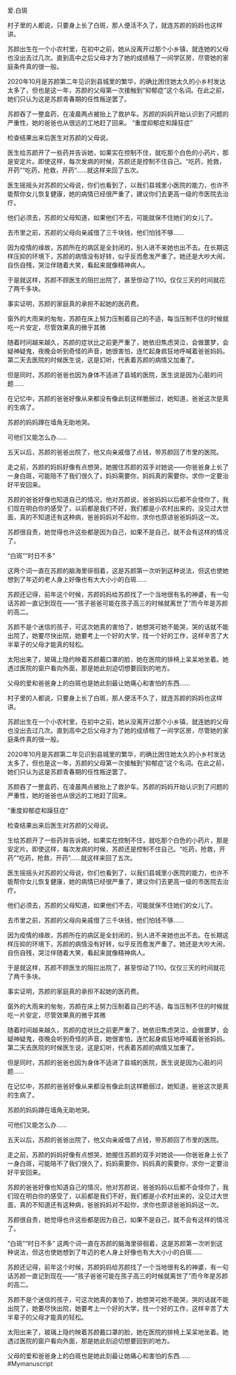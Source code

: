 爱.白斑

村子里的人都说，只要身上长了白斑，那人便活不久了，就连苏颜的妈妈也这样讲。

苏颜出生在一个小农村里，在初中之前，她从没离开过那个小乡镇，就连她的父母也没出去过几次。直到高中之后父母才为了她的成绩租了一间学区房，尽管她的家庭条件真的很一般。

2020年10月是苏颜第二年见识到县城里的繁华，的确比困住她太久的小乡村发达太多了，但也是这一年，苏颜的父母第一次接触到“抑郁症”这个名词。在此之前，她们只认为这是苏颜青春期的任性叛逆罢了。

苏颜吞了一整盒药，在凌晨两点被抬上了救护车。苏颜的妈妈开始认识到了问题的严重性，她的爸爸也从很远的工地赶了回来。
“重度抑郁症和躁狂症”

检查结果出来后医生对苏颜的父母说。

医生给苏颜开了一些药并告诉她，如果实在控制不住，就吃那个白色的小药片，那是安定片。即使这样，每次发病的时候，苏颜还是控制不住自己。“吃药，抢救，开药”“吃药，抢救，开药”……就这样来回了五次。

医生摇摇头对苏颜的父母说，你们也看到了，以我们县城里小医院的能力，也许不能帮你女儿恢复健康，她的病情已经很严重了，建议你们去更高一级的市医院去治疗。

他们必须去，苏颜的父母知道，如果他们不去，可能就保不住她们的女儿了。

去市里之前，苏颜的父母向亲戚借了三千块钱，他们怕钱不够……

因为疫情的缘故，苏颜所在的病区是全封闭的，别人进不来她也出不去。在长期这样压抑的环境下，苏颜的病情没有好转，似乎反而愈发严重了。她还是大吵大闹，自伤自残，哭泣伴随着大笑，看起来就像精神病人。

 于是就这样，苏颜不顾医生的阻拦出院了，甚至惊动了110。仅仅三天的时间就花了两千多块。

   事实证明，苏颜的家庭真的承担不起她的医药费。

  窗外的大雨来的匆匆，苏颜在床上努力压制着自己的不适，每当压制不住的时候就吃一片安定，尽管效果真的微乎其微

  随着时间越来越久，苏颜的症状比之前更严重了，她依旧焦虑哭泣，会做噩梦，会疑神疑鬼，夜晚会听到奇怪的声音，她很害怕，连忙起身疯狂地呼喊着爸爸妈妈。第二天去医院的时候医生说，这是幻听，代表着苏颜的病情又加重了。

   但是同时，苏颜的爸爸也因为身体不适进了县城的医院，医生说是因为心脏的问题……

 在记忆中，苏颜的爸爸好像从来都没有像此刻这样脆弱过，她知道，爸爸这次是真的生病了。

 苏颜的妈妈蹲在墙角无助地哭。

  可他们又能怎么办……

 五天以后，苏颜的爸爸出院了，他又向亲戚借了点钱，带苏颜回了市里的医院。

走之前，苏颜的妈妈好像有点想哭，她握住苏颜的双手对她说——你爸爸身上长了一身白斑，可能陪不了我们很久了，妈妈需要你，妈妈真的需要你，求你一定要治好平安回来。

 苏颜的爸爸好像也知道自己的情况，他对苏颜说，爸爸妈妈以后都不会怪你了，我们现在明白你的感受了，以前都是我们不好，我们都是小农村出来的，没见过大世面，真的不知道还有这种病，爸爸妈妈对不起你，求你也原谅爸爸妈妈这一次。

 苏颜很自责，她觉得也许这些都是因为自己，如果不是自己，就不会有这样的情况了。

 “白斑”“时日不多”

   这两个词一直在苏颜的脑海里徘徊着，这是苏颜第一次听到这种说法，但这也使她想到了年迈的老人身上好像也有大大小小的白斑……

苏颜还记得，前年这个时候，苏颜妈妈给苏颜找了一个当地很有名的神婆，有一句话苏颜一直记到现在——“孩子爸爸可能在孩子高三的时候就离世了”而今年是苏颜的高二。

 苏颜不是个迷信的孩子，可这次她真的害怕了，她想哭可她不能哭，哭的话就不能出院了，她要尽快出院，她要考上一个好的大学，找一个好的工作，这样辛苦了大半辈子的父母才能真的轻松。

 太阳出来了，玻璃上隐约映着苏颜戴口罩的脸，她在医院的排椅上呆呆地坐着。她透过医院的窗户看向外面，那是她此刻迫切想要回到的地方。

 父母的爱和爸爸身上的白斑也是她此刻最让她痛心和害怕的东西……

村子里的人都说，只要身上长了白斑，那人便活不久了，就连苏颜的妈妈也这样讲。

苏颜出生在一个小农村里，在初中之前，她从没离开过那个小乡镇，就连她的父母也没出去过几次。直到高中之后父母才为了她的成绩租了一间学区房，尽管她的家庭条件真的很一般。

2020年10月是苏颜第二年见识到县城里的繁华，的确比困住她太久的小乡村发达太多了，但也是这一年，苏颜的父母第一次接触到“抑郁症”这个名词。在此之前，她们只认为这是苏颜青春期的任性叛逆罢了。

苏颜吞了一整盒药，在凌晨两点被抬上了救护车。苏颜的妈妈开始认识到了问题的严重性，她的爸爸也从很远的工地赶了回来。

“重度抑郁症和躁狂症”

检查结果出来后医生对苏颜的父母说。

生给苏颜开了一些药并告诉她，如果实在控制不住，就吃那个白色的小药片，那是安定片。即使这样，每次发病的时候，苏颜还是控制不住自己。“吃药，抢救，开药”“吃药，抢救，开药”……就这样来回了五次。

医生摇摇头对苏颜的父母说，你们也看到了，以我们县城里小医院的能力，也许不能帮你女儿恢复健康，她的病情已经很严重了，建议你们去更高一级的市医院去治疗。      

他们必须去，苏颜的父母知道，如果他们不去，可能就保不住她们的女儿了。

去市里之前，苏颜的父母向亲戚借了三千块钱，他们怕钱不够……

因为疫情的缘故，苏颜所在的病区是全封闭的，别人进不来她也出不去。在长期这样压抑的环境下，苏颜的病情没有好转，似乎反而愈发严重了。她还是大吵大闹，自伤自残，哭泣伴随着大笑，看起来就像精神病人。

于是就这样，苏颜不顾医生的阻拦出院了，甚至惊动了110。仅仅三天的时间就花了两千多块。

事实证明，苏颜的家庭真的承担不起她的医药费。

 窗外的大雨来的匆匆，苏颜在床上努力压制着自己的不适，每当压制不住的时候就吃一片安定，尽管效果真的微乎其微

随着时间越来越久，苏颜的症状比之前更严重了，她依旧焦虑哭泣，会做噩梦，会疑神疑鬼，夜晚会听到奇怪的声音，她很害怕，连忙起身疯狂地呼喊着爸爸妈妈。第二天去医院的时候医生说，这是幻听，代表着苏颜的病情又加重了。


但是同时，苏颜的爸爸也因为身体不适进了县城的医院，医生说是因为心脏的问题……

在记忆中，苏颜的爸爸好像从来都没有像此刻这样脆弱过，她知道，爸爸这次是真的生病了。

苏颜的妈妈蹲在墙角无助地哭。

可他们又能怎么办……

五天以后，苏颜的爸爸出院了，他又向亲戚借了点钱，带苏颜回了市里的医院。

走之前，苏颜的妈妈好像有点想哭，她握住苏颜的双手对她说——你爸爸身上长了一身白斑，可能陪不了我们很久了，妈妈需要你，妈妈真的需要你，求你一定要治好平安回来。

苏颜的爸爸好像也知道自己的情况，他对苏颜说，爸爸妈妈以后都不会怪你了，我们现在明白你的感受了，以前都是我们不好，我们都是小农村出来的，没见过大世面，真的不知道还有这种病，爸爸妈妈对不起你，求你也原谅爸爸妈妈这一次。

苏颜很自责，她觉得也许这些都是因为自己，如果不是自己，就不会有这样的情况了。

“白斑”“时日不多”
这两个词一直在苏颜的脑海里徘徊着，这是苏颜第一次听到这种说法，但这也使她想到了年迈的老人身上好像也有大大小小的白斑……

苏颜还记得，前年这个时候，苏颜妈妈给苏颜找了一个当地很有名的神婆，有一句话苏颜一直记到现在——“孩子爸爸可能在孩子高三的时候就离世了”而今年是苏颜的高二。

苏颜不是个迷信的孩子，可这次她真的害怕了，她想哭可她不能哭，哭的话就不能出院了，她要尽快出院，她要考上一个好的大学，找一个好的工作，这样辛苦了大半辈子的父母才能真的轻松。

太阳出来了，玻璃上隐约映着苏颜戴口罩的脸，她在医院的排椅上呆呆地坐着。她透过医院的窗户看向外面，那是她此刻迫切想要回到的地方。

父母的爱和爸爸身上的白斑也是她此刻最让她痛心和害怕的东西……
#Mymanuscript
